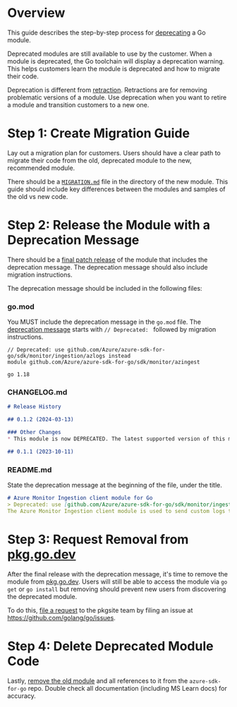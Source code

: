# Overview

This guide describes the step-by-step process for [deprecating](https://go.dev/wiki/Deprecated) a Go module.

Deprecated modules are still available to use by the customer. When a module is deprecated, the Go toolchain will display a deprecation warning. This helps customers learn the module is deprecated and how to migrate their code.

Deprecation is different from [retraction](https://go.dev/ref/mod#go-mod-file-retract). Retractions are for removing problematic versions of a module. Use deprecation when you want to retire a module and transition customers to a new one.

# Step 1: Create Migration Guide

Lay out a migration plan for customers. Users should have a clear path to migrate their code from the old, deprecated module to the new, recommended module.

There should be a [`MIGRATION.md`](https://github.com/Azure/azure-sdk-for-go/blob/main/sdk/azidentity/MIGRATION.md) file in the directory of the new module. This guide should include key differences between the modules and samples of the old vs new code.


# Step 2: Release the Module with a Deprecation Message

There should be a [final patch release](https://github.com/Azure/azure-sdk-for-go/pull/22578/files) of the module that includes the deprecation message. The deprecation message should also include migration instructions.

The deprecation message should be included in the following files:

### go.mod

You MUST include the deprecation message in the `go.mod` file. The [deprecation message](https://go.dev/ref/mod#go-mod-file-module-deprecation) starts with `// Deprecated: ` followed by migration instructions.

```
// Deprecated: use github.com/Azure/azure-sdk-for-go/sdk/monitor/ingestion/azlogs instead
module github.com/Azure/azure-sdk-for-go/sdk/monitor/azingest

go 1.18
```

### CHANGELOG.md

```md
# Release History

## 0.1.2 (2024-03-13)

### Other Changes
* This module is now DEPRECATED. The latest supported version of this module is at [github.com/Azure/azure-sdk-for-go/sdk/monitor/ingestion/azlogs](https://pkg.go.dev/github.com/Azure/azure-sdk-for-go/sdk/monitor/ingestion/azlogs)

## 0.1.1 (2023-10-11)
```

### README.md

State the deprecation message at the beginning of the file, under the title.
```md
# Azure Monitor Ingestion client module for Go
> Deprecated: use [github.com/Azure/azure-sdk-for-go/sdk/monitor/ingestion/azlogs](https://pkg.go.dev/github.com/Azure/azure-sdk-for-go/sdk/monitor/ingestion/azlogs) instead
The Azure Monitor Ingestion client module is used to send custom logs to [Azure Monitor][azure_monitor_overview] using the [Logs Ingestion API][ingestion_overview].
```

# Step 3: Request Removal from [pkg.go.dev](https://pkg.go.dev/)

After the final release with the deprecation message, it's time to remove the module from [pkg.go.dev](https://pkg.go.dev/about). Users will still be able to access the module via `go get` or `go install` but removing should prevent new users from discovering the deprecated module.

To do this, [file a request](https://github.com/golang/go/issues/66302) to the pkgsite team by filing an issue at https://github.com/golang/go/issues.

# Step 4: Delete Deprecated Module Code

Lastly, [remove the old module](https://github.com/Azure/azure-sdk-for-go/pull/22587/files) and all references to it from the `azure-sdk-for-go` repo. Double check all documentation (including MS Learn docs) for accuracy.
